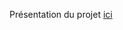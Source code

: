 Présentation du projet <a href="https://drive.google.com/open?id=0By_KmtyiklzwMmFrSXZCN3BIZU0">ici</a>
